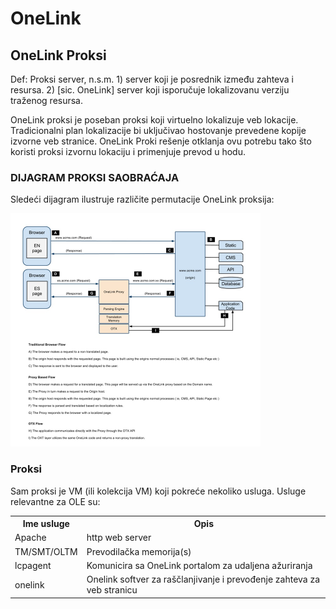 # OneLink

## OneLink Proksi

Def: Proksi server, n.s.m. 1) server koji je posrednik između zahteva i resursa. 2) [sic. OneLink] server koji isporučuje lokalizovanu verziju traženog resursa.

OneLink proksi je poseban proksi koji virtuelno lokalizuje veb lokacije. Tradicionalni plan lokalizacije bi uključivao hostovanje prevedene kopije izvorne veb 
stranice. OneLink Proki rešenje otklanja ovu potrebu tako što koristi proksi izvornu lokaciju i primenjuje prevod u hodu.

### DIJAGRAM PROKSI SAOBRAĆAJA

Sledeći dijagram ilustruje različite permutacije OneLink proksija:

<img src="https://github.com/antistereotip/OneLink/blob/main/proxy.jpg" width="400"/>

### Proksi

Sam proksi je VM (ili kolekcija VM) koji pokreće nekoliko usluga. Usluge relevantne za OLE su:

<table class="confluenceTable"><tbody><tr><th class="confluenceTh">Ime usluge</th><th class="confluenceTh">Opis</th>
  </tr><tr><td class="confluenceTd">Apache</td><td class="confluenceTd">http web server</td></tr><tr><td class="confluenceTd">
  TM/SMT/OLTM</td><td class="confluenceTd">Prevodilačka memorija(s)</td></tr><tr><td class="confluenceTd">lcpagent</td><td class="confluenceTd">
  Komunicira sa OneLink portalom za udaljena ažuriranja</td></tr><tr><td colspan="1" class="confluenceTd">onelink</td><td colspan="1" 
  class="confluenceTd">Onelink softver za raščlanjivanje i prevođenje zahteva za veb stranicu</td></tr></tbody></table>
